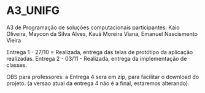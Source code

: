 # A3_UNIFG
A3 de Programação de soluções computacionais
participantes: Kaio Oliveira, Maycon da Silva Alves, Kauã Moreira Viana, Emanuel Nascismento Vieira


Entrega 1 -  27/10 = Realizada, entrega das telas de protótipo da aplicação realizadas.
Entrega 2 -  03/11 - Realizada, entrega da implementação de classes.


OBS para professores: a Entrega 4 sera em zip, para facilitar o download do projeto. (a versao atual da entrega 4 não é a final, estaremos alterando).
